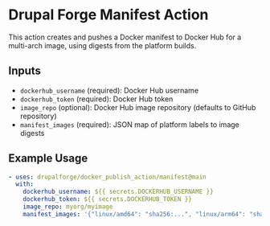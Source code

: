 # Drupal Forge Manifest Action

This action creates and pushes a Docker manifest to Docker Hub for a multi-arch image, using digests from the platform builds.

## Inputs
- `dockerhub_username` (required): Docker Hub username
- `dockerhub_token` (required): Docker Hub token
- `image_repo` (optional): Docker Hub image repository (defaults to GitHub repository)
- `manifest_images` (required): JSON map of platform labels to image digests

## Example Usage
```yaml
- uses: drupalforge/docker_publish_action/manifest@main
  with:
    dockerhub_username: ${{ secrets.DOCKERHUB_USERNAME }}
    dockerhub_token: ${{ secrets.DOCKERHUB_TOKEN }}
    image_repo: myorg/myimage
    manifest_images: '{"linux/amd64": "sha256:...", "linux/arm64": "sha256:..."}'
```

